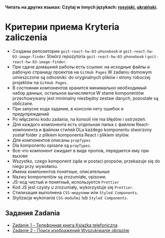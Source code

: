 **Читать на других языках: Czytaj w innych językach: [rosyjski](README.md), [ukraiński](README.ua.md).**

# Критерии приема Kryteria zaliczenia

- Созданы репозитории `goit-react-hw-03-phonebook` и
  `goit-react-hw-03-image-finder`
  Stwórz repozytoria `goit-react-hw-03-phonebook` i `goit-react-hw-03-image-finder`.
- При сдаче домашней работы есть ссылки: на исходные файлы и рабочую страницу
  проектов на `GitHub Pages`
  W zadaniu domowym umieszczone są odnośniki: do oryginalnych plików i strony roboczej projektów na `GitHub Pages`.
- В состоянии компонентов хранится минимально необходимый набор данных,
  остальное вычисляется
  W stanie komponentów przechowywany jest minimalny niezbędny zestaw danych, pozostałe są obliczane.
- При запуске кода задания, в консоли нету ошибок и предупреждений
- Po włączeniu kodu zadania, na konsoli nie ma błędów i ostrzeżeń.
- Для каждого компонента есть отдельная папка с файлом React-компонента и файлом
  стилей
  DLa każdego komponentu stworzony został folder z plikiem komponenta React i plikiem stylów.
- Для компонентов описаны `propTypes`
- Dla komponentu opisane są `propTypes`.
- Все что компонент ожидает в виде пропов, передается ему при вызове
- Wszystko, czego komponent żąda w postaci propsów, przekazuje się do niego przy wywołaniu.
- Имена компонентов понятные, описательные
- Nazwy komponentów są zrozumiałe, opisowe.
- JS-код чистый и понятный, используется `Prettier`
- Kod JS jest czysty u zrozumiały, wykorzystuje się `Prettier`.
- Стилизация выполнена `CSS-модулями` или `Styled Components`.
- Stylizacja wykonania `CSS-modułmi` lub `Styled Components`.

## Задания Zadania

- [Zadanie 1 - Телефонная книга Książka telefoniczna](./phonebook/)
- [Zadanie 2 - Поиск изображений Wyszukiwanie obrazów](./image-finder/)
